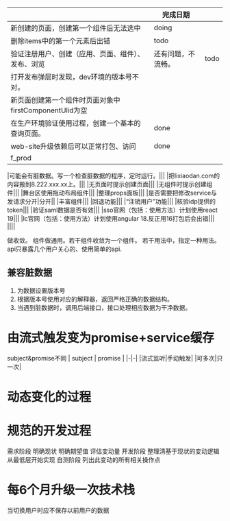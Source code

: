 ||完成日期||
|-|-|-|
|新创建的页面，创建第一个组件后无法选中|doing||
|删除items中的第一个元素后出错|todo||
|验证注册用户、创建（应用、页面、组件）、发布、浏览|还有问题，不流畅。|todo|
|打开发布弹层时发现，dev环境的版本号不对。|||
|新页面创建第一个组件时页面对象中firstComponentUlid为空|||
|在生产环境验证使用过程，创建一个基本的查询页面。|done||
|web-site升级依赖后可以正常打包、访问|done||
|f_prod|||

|可能会有脏数据。写一个检查脏数据的程序，定时运行。|||
|把lixiaodan.com的内容搬到8.222.xxx.xx上。|||
|无页面时提示创建页面|||
|无组件时提示创建组件|||
|舞台区使用拖动布局组件|||
|整理props面板|||
|是否需要把修改service与发请求分开|分开||
|丰富组件|||
|回退功能|||
|“注销用户”功能|||
|核验idp提供的token|||
|验证saml数据是否有效|||
|sso官网（包括：使用方法）计划使用react 19|||
|lc官网（包括：使用方法）计划使用angular 18.反正用16打包后会出错|||
||||



做收敛。
组件做通用。若干组件收敛为一个组件。
若干用法中，指定一种用法。
api只暴露几个用户关心的、使用简单的api.


## 兼容脏数据
1. 为数据设置版本号
2. 根据版本号使用对应的解释器，返回严格正确的数据结构。
3. 当遇到脏数据时，调用后端接口，接口处理相应数据为干净数据。

# 由流式触发变为promise+service缓存
subject&promise不同
| subject | promise |
|-|-|
|流式监听|手动触发|
|可多次|只一次|

# 动态变化的过程
# 规范的开发过程
需求阶段
    明确现状
    明确期望值
    评估变动量
开发阶段
    整理清基于现状的变动逻辑
    从最低层开始实现
自测阶段
    列出此变动的所有相关操作点

# 每6个月升级一次技术栈

当切换用户时应不保存以前用户的数据
